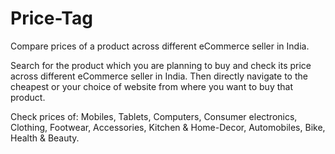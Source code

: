 Price-Tag
=========

Compare prices of a product across different eCommerce seller in India.

Search for the product which you are planning to buy and check its price across different eCommerce seller in India. 
Then directly navigate to the cheapest or your choice of website from where you want to buy that product.

Check prices of: Mobiles, Tablets, Computers, Consumer electronics, Clothing, Footwear, Accessories, Kitchen & Home-Decor, Automobiles, Bike, Health & Beauty.
